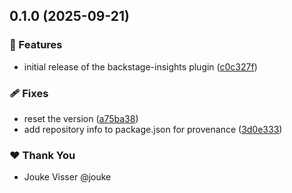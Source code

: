 ## 0.1.0 (2025-09-21)

### 🚀 Features

- initial release of the backstage-insights plugin ([c0c327f](https://github.com/frontenderz/frontenderz-nx-plugins/commit/c0c327f))

### 🩹 Fixes

- reset the version ([a75ba38](https://github.com/frontenderz/frontenderz-nx-plugins/commit/a75ba38))
- add repository info to package.json for provenance ([3d0e333](https://github.com/frontenderz/frontenderz-nx-plugins/commit/3d0e333))

### ❤️ Thank You

- Jouke Visser @jouke